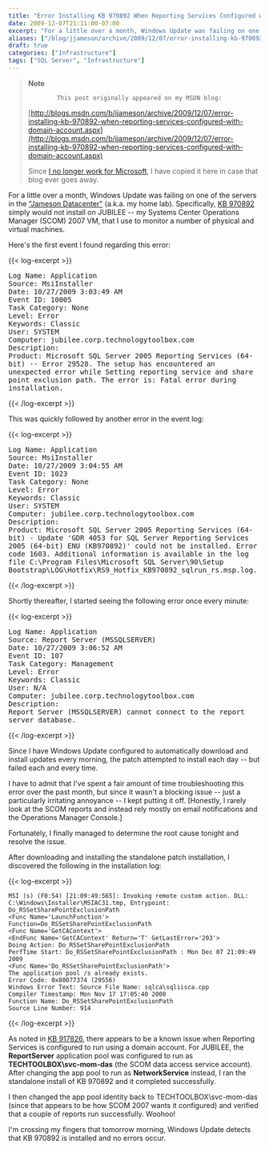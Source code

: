 ```yaml
---
title: "Error Installing KB 970892 When Reporting Services Configured with Domain Account"
date: 2009-12-07T21:11:00-07:00
excerpt: "For a little over a month, Windows Update was failing on one of the servers in the \"Jameson Datacenter\" (a.k.a. my home lab). Specifically, KB 970892 simply would not install on JUBILEE -- my Systems Center Operations Manager (SCOM) 2007 VM, that I use..."
aliases: ["/blog/jjameson/archive/2009/12/07/error-installing-kb-970892-when-reporting-services-configured-with-domain-account.aspx"]
draft: true
categories: ["Infrastructure"]
tags: ["SQL Server", "Infrastructure"]
---
```


> **Note**
>
>             This post originally appeared on my MSDN blog:
>
> [http://blogs.msdn.com/b/jjameson/archive/2009/12/07/error-installing-kb-970892-when-reporting-services-configured-with-domain-account.aspx](http://blogs.msdn.com/b/jjameson/archive/2009/12/07/error-installing-kb-970892-when-reporting-services-configured-with-domain-account.aspx)
>
> Since [I no longer work for Microsoft](/blog/jjameson/2011/09/02/last-day-with-microsoft), I have copied it here in case that blog                 ever goes away.

For a little over a month, Windows Update was failing on one of the servers in the         ["Jameson Datacenter"](/blog/jjameson/2009/09/14/the-jameson-datacenter)         (a.k.a. my home lab). Specifically, [KB 970892](http://support.microsoft.com/kb/970892) simply would not install on JUBILEE -- my Systems Center Operations         Manager (SCOM) 2007 VM, that I use to monitor a number of physical and virtual machines.

Here's the first event I found regarding this error:

{{< log-excerpt >}}

<samp>            Log Name: Application<br>
Source: MsiInstaller<br>
Date: 10/27/2009 3:03:49 AM<br>
Event ID: 10005<br>
Task Category: None<br>
Level: Error<br>
Keywords: Classic<br>
User: SYSTEM<br>
Computer: jubilee.corp.technologytoolbox.com<br>
Description:<br>
Product: Microsoft SQL Server 2005 Reporting Services (64-bit) -- Error 29528. The
setup has encountered an unexpected error while Setting reporting service and share
point exclusion path. The error is: Fatal error during installation.</samp>

{{< /log-excerpt >}}

This was quickly followed by another error in the event log:

{{< log-excerpt >}}

<samp>            Log Name: Application<br>
Source: MsiInstaller<br>
Date: 10/27/2009 3:04:55 AM<br>
Event ID: 1023<br>
Task Category: None<br>
Level: Error<br>
Keywords: Classic<br>
User: SYSTEM<br>
Computer: jubilee.corp.technologytoolbox.com<br>
Description:<br>
Product: Microsoft SQL Server 2005 Reporting Services (64-bit) - Update 'GDR 4053
for SQL Server Reporting Services 2005 (64-bit) ENU (KB970892)' could not be installed.
Error code 1603. Additional information is available in the log file C:\Program
Files\Microsoft SQL Server\90\Setup Bootstrap\LOG\Hotfix\RS9_Hotfix_KB970892_sqlrun_rs.msp.log.</samp>

{{< /log-excerpt >}}

Shortly thereafter, I started seeing the following error once every minute:

{{< log-excerpt >}}

<samp>            Log Name: Application<br>
Source: Report Server (MSSQLSERVER)<br>
Date: 10/27/2009 3:06:52 AM<br>
Event ID: 107<br>
Task Category: Management<br>
Level: Error<br>
Keywords: Classic<br>
User: N/A<br>
Computer: jubilee.corp.technologytoolbox.com<br>
Description:<br>
Report Server (MSSQLSERVER) cannot connect to the report server database.</samp>

{{< /log-excerpt >}}

Since I have Windows Update configured to automatically download and install updates         every morning, the patch attempted to install each day -- but failed each and every         time.

I have to admit that I've spent a fair amount of time troubleshooting this error         over the past month, but since it wasn't a blocking issue -- just a particularly         irritating annoyance -- I kept putting it off. [Honestly, I rarely look at the SCOM         reports and instead rely mostly on email notifications and the Operations Manager         Console.]

Fortunately, I finally managed to determine the root cause tonight and resolve the         issue.

After downloading and installing the standalone patch installation, I discovered         the following in the installation log:

{{< log-excerpt >}}

```
MSI (s) (F0:54) [21:09:49:565]: Invoking remote custom action. DLL: C:\Windows\Installer\MSIAC31.tmp, Entrypoint: Do_RSSetSharePointExclusionPath
<Func Name='LaunchFunction'>
Function=Do_RSSetSharePointExclusionPath
<Func Name='GetCAContext'>
<EndFunc Name='GetCAContext' Return='T' GetLastError='203'>
Doing Action: Do_RSSetSharePointExclusionPath
PerfTime Start: Do_RSSetSharePointExclusionPath : Mon Dec 07 21:09:49 2009
<Func Name='Do_RSSetSharePointExclusionPath'>
The application pool /s already exists.
Error Code: 0x80077374 (29556)
Windows Error Text: Source File Name: sqlca\sqliisca.cpp
Compiler Timestamp: Mon Nov 17 17:05:40 2008
Function Name: Do_RSSetSharePointExclusionPath
Source Line Number: 914
```

{{< /log-excerpt >}}

As noted in [KB 917826](http://support.microsoft.com/kb/917826), there         appears to be a known issue when Reporting Services is configured to run using a         domain account. For JUBILEE, the **ReportServer** application pool         was configured to run as **TECHTOOLBOX\svc-mom-das** (the SCOM data         access service account). After changing the app pool to run as **NetworkService** instead, I ran the standalone install of KB 970892 and it completed successfully.

I then changed the app pool identity back to TECHTOOLBOX\svc-mom-das (since that         appears to be how SCOM 2007 wants it configured) and verified that a couple of reports         run successfully. Woohoo!

I'm crossing my fingers that tomorrow morning, Windows Update detects that KB 970892         is installed and no errors occur.

